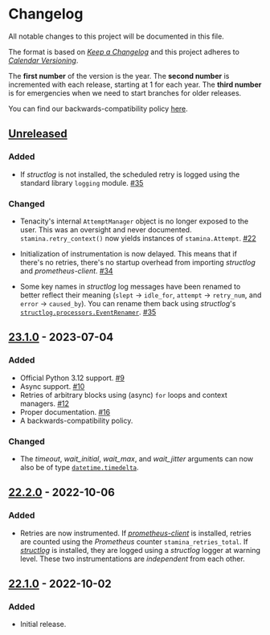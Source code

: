 # Changelog

All notable changes to this project will be documented in this file.

The format is based on [*Keep a Changelog*](https://keepachangelog.com/en/1.0.0/) and this project adheres to [*Calendar Versioning*](https://calver.org/).

The **first number** of the version is the year.
The **second number** is incremented with each release, starting at 1 for each year.
The **third number** is for emergencies when we need to start branches for older releases.

You can find our backwards-compatibility policy [here](https://github.com/hynek/stamina/blob/main/.github/SECURITY.md).

<!-- changelog follows -->


## [Unreleased](https://github.com/hynek/stamina/compare/23.1.0...HEAD)

### Added

- If *structlog* is not installed, the scheduled retry is logged using the standard library `logging` module.
  [#35](https://github.com/hynek/stamina/pull/35)


### Changed

- Tenacity's internal `AttemptManager` object is no longer exposed to the user.
  This was an oversight and never documented.
  `stamina.retry_context()` now yields instances of `stamina.Attempt`.
  [#22](https://github.com/hynek/stamina/pull/22)

- Initialization of instrumentation is now delayed.
  This means that if there's no retries, there's no startup overhead from importing *structlog* and *prometheus-client*.
  [#34](https://github.com/hynek/stamina/pull/34)

- Some key names in *structlog* log messages have been renamed to better reflect their meaning (`slept` → `idle_for`, `attempt` → `retry_num`, and `error` → `caused_by`).
  You can rename them back using *structlog*'s [`structlog.processors.EventRenamer`](https://www.structlog.org/en/stable/api.html#structlog.processors.EventRenamer).
  [#35](https://github.com/hynek/stamina/pull/35)


## [23.1.0](https://github.com/hynek/stamina/compare/22.2.0...23.1.0) - 2023-07-04

### Added

- Official Python 3.12 support.
  [#9](https://github.com/hynek/stamina/pull/9)
- Async support.
  [#10](https://github.com/hynek/stamina/pull/10)
- Retries of arbitrary blocks using (async) `for` loops and context managers.
  [#12](https://github.com/hynek/stamina/pull/12)
- Proper documentation.
  [#16](https://github.com/hynek/stamina/pull/16)
- A backwards-compatibility policy.


### Changed

- The *timeout*, *wait_initial*, *wait_max*, and *wait_jitter* arguments can now also be of type [`datetime.timedelta`](https://docs.python.org/3/library/datetime.html#datetime.timedelta).


## [22.2.0](https://github.com/hynek/stamina/compare/22.1.0...22.2.0) - 2022-10-06

### Added

- Retries are now instrumented.
  If [*prometheus-client*](https://github.com/prometheus/client_python) is installed, retries are counted using the *Prometheus* counter `stamina_retries_total`.
  If [*structlog*](https://www.structlog.org/) is installed, they are logged using a *structlog* logger at warning level.
  These two instrumentations are *independent* from each other.


## [22.1.0](https://github.com/hynek/stamina/tree/22.1.0) - 2022-10-02

### Added

- Initial release.
